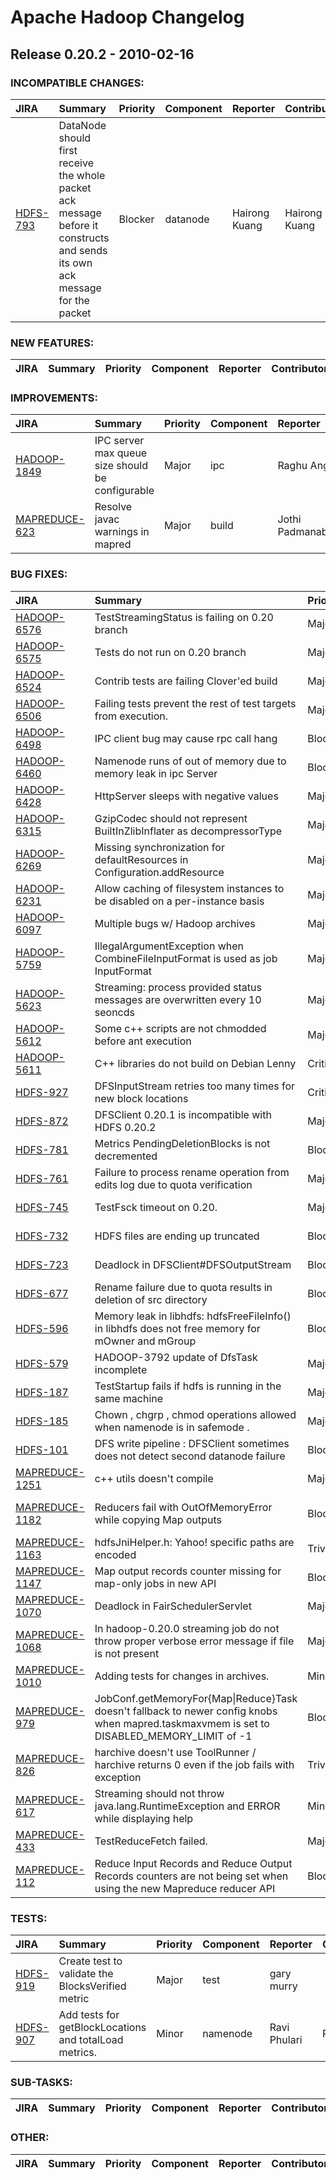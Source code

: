 
<!---
# Licensed to the Apache Software Foundation (ASF) under one
# or more contributor license agreements.  See the NOTICE file
# distributed with this work for additional information
# regarding copyright ownership.  The ASF licenses this file
# to you under the Apache License, Version 2.0 (the
# "License"); you may not use this file except in compliance
# with the License.  You may obtain a copy of the License at
#
#     http://www.apache.org/licenses/LICENSE-2.0
#
# Unless required by applicable law or agreed to in writing, software
# distributed under the License is distributed on an "AS IS" BASIS,
# WITHOUT WARRANTIES OR CONDITIONS OF ANY KIND, either express or implied.
# See the License for the specific language governing permissions and
# limitations under the License.
-->
# Apache Hadoop Changelog

## Release 0.20.2 - 2010-02-16

### INCOMPATIBLE CHANGES:

| JIRA | Summary | Priority | Component | Reporter | Contributor |
|:---- |:---- | :--- |:---- |:---- |:---- |
| [HDFS-793](https://issues.apache.org/jira/browse/HDFS-793) | DataNode should first receive the whole packet ack message before it constructs and sends its own ack message for the packet |  Blocker | datanode | Hairong Kuang | Hairong Kuang |


### NEW FEATURES:

| JIRA | Summary | Priority | Component | Reporter | Contributor |
|:---- |:---- | :--- |:---- |:---- |:---- |


### IMPROVEMENTS:

| JIRA | Summary | Priority | Component | Reporter | Contributor |
|:---- |:---- | :--- |:---- |:---- |:---- |
| [HADOOP-1849](https://issues.apache.org/jira/browse/HADOOP-1849) | IPC server max queue size should be configurable |  Major | ipc | Raghu Angadi | Konstantin Shvachko |
| [MAPREDUCE-623](https://issues.apache.org/jira/browse/MAPREDUCE-623) | Resolve javac warnings in mapred |  Major | build | Jothi Padmanabhan | Jothi Padmanabhan |


### BUG FIXES:

| JIRA | Summary | Priority | Component | Reporter | Contributor |
|:---- |:---- | :--- |:---- |:---- |:---- |
| [HADOOP-6576](https://issues.apache.org/jira/browse/HADOOP-6576) | TestStreamingStatus is failing on 0.20 branch |  Major | . | Chris Douglas | Todd Lipcon |
| [HADOOP-6575](https://issues.apache.org/jira/browse/HADOOP-6575) | Tests do not run on 0.20 branch |  Major | . | Chris Douglas | Chris Douglas |
| [HADOOP-6524](https://issues.apache.org/jira/browse/HADOOP-6524) | Contrib tests are failing Clover'ed build |  Major | build | Konstantin Boudnik | Konstantin Boudnik |
| [HADOOP-6506](https://issues.apache.org/jira/browse/HADOOP-6506) | Failing tests prevent the rest of test targets from execution. |  Major | build | Konstantin Boudnik | Konstantin Boudnik |
| [HADOOP-6498](https://issues.apache.org/jira/browse/HADOOP-6498) | IPC client  bug may cause rpc call hang |  Blocker | ipc | Ruyue Ma | Ruyue Ma |
| [HADOOP-6460](https://issues.apache.org/jira/browse/HADOOP-6460) | Namenode runs of out of memory due to memory leak in ipc Server |  Blocker | . | Suresh Srinivas | Suresh Srinivas |
| [HADOOP-6428](https://issues.apache.org/jira/browse/HADOOP-6428) | HttpServer sleeps with negative values |  Major | . | Tsz Wo Nicholas Sze | Konstantin Boudnik |
| [HADOOP-6315](https://issues.apache.org/jira/browse/HADOOP-6315) | GzipCodec should not represent BuiltInZlibInflater as decompressorType |  Major | io | Aaron Kimball | Aaron Kimball |
| [HADOOP-6269](https://issues.apache.org/jira/browse/HADOOP-6269) | Missing synchronization for defaultResources in Configuration.addResource |  Major | conf | Todd Lipcon | Sreekanth Ramakrishnan |
| [HADOOP-6231](https://issues.apache.org/jira/browse/HADOOP-6231) | Allow caching of filesystem instances to be disabled on a per-instance basis |  Major | fs | Tom White | Ben Slusky |
| [HADOOP-6097](https://issues.apache.org/jira/browse/HADOOP-6097) | Multiple bugs w/ Hadoop archives |  Major | fs | Ben Slusky | Ben Slusky |
| [HADOOP-5759](https://issues.apache.org/jira/browse/HADOOP-5759) | IllegalArgumentException when CombineFileInputFormat is used as job InputFormat |  Major | . | Amareshwari Sriramadasu | Amareshwari Sriramadasu |
| [HADOOP-5623](https://issues.apache.org/jira/browse/HADOOP-5623) | Streaming: process provided status messages are overwritten every 10 seoncds |  Major | . | Rick Cox | Rick Cox |
| [HADOOP-5612](https://issues.apache.org/jira/browse/HADOOP-5612) | Some c++ scripts are not chmodded before ant execution |  Major | build | Todd Lipcon | Todd Lipcon |
| [HADOOP-5611](https://issues.apache.org/jira/browse/HADOOP-5611) | C++ libraries do not build on Debian Lenny |  Critical | . | Todd Lipcon | Todd Lipcon |
| [HDFS-927](https://issues.apache.org/jira/browse/HDFS-927) | DFSInputStream retries too many times for new block locations |  Critical | hdfs-client | Todd Lipcon | Todd Lipcon |
| [HDFS-872](https://issues.apache.org/jira/browse/HDFS-872) | DFSClient 0.20.1 is incompatible with HDFS 0.20.2 |  Major | datanode, hdfs-client | Bassam Tabbara | Todd Lipcon |
| [HDFS-781](https://issues.apache.org/jira/browse/HDFS-781) | Metrics PendingDeletionBlocks is not decremented |  Blocker | namenode | Suresh Srinivas | Suresh Srinivas |
| [HDFS-761](https://issues.apache.org/jira/browse/HDFS-761) | Failure to process rename operation from edits log due to quota verification |  Major | namenode | Suresh Srinivas | Suresh Srinivas |
| [HDFS-745](https://issues.apache.org/jira/browse/HDFS-745) | TestFsck timeout on 0.20. |  Major | . | Tsz Wo Nicholas Sze | Tsz Wo Nicholas Sze |
| [HDFS-732](https://issues.apache.org/jira/browse/HDFS-732) | HDFS files are ending up truncated |  Blocker | hdfs-client | Christian Kunz | Tsz Wo Nicholas Sze |
| [HDFS-723](https://issues.apache.org/jira/browse/HDFS-723) | Deadlock in DFSClient#DFSOutputStream |  Blocker | . | Hairong Kuang | Hairong Kuang |
| [HDFS-677](https://issues.apache.org/jira/browse/HDFS-677) | Rename failure due to quota results in deletion of src directory |  Blocker | namenode | Suresh Srinivas | Suresh Srinivas |
| [HDFS-596](https://issues.apache.org/jira/browse/HDFS-596) | Memory leak in libhdfs: hdfsFreeFileInfo() in libhdfs does not free memory for mOwner and mGroup |  Blocker | fuse-dfs | Zhang Bingjun | Zhang Bingjun |
| [HDFS-579](https://issues.apache.org/jira/browse/HDFS-579) | HADOOP-3792 update of DfsTask incomplete |  Major | hdfs-client | Christian Kunz | Christian Kunz |
| [HDFS-187](https://issues.apache.org/jira/browse/HDFS-187) | TestStartup fails if hdfs is running in the same machine |  Major | test | Tsz Wo Nicholas Sze | Todd Lipcon |
| [HDFS-185](https://issues.apache.org/jira/browse/HDFS-185) | Chown , chgrp , chmod operations allowed when namenode is in safemode . |  Major | . | Ravi Phulari | Ravi Phulari |
| [HDFS-101](https://issues.apache.org/jira/browse/HDFS-101) | DFS write pipeline : DFSClient sometimes does not detect second datanode failure |  Blocker | datanode | Raghu Angadi | Hairong Kuang |
| [MAPREDUCE-1251](https://issues.apache.org/jira/browse/MAPREDUCE-1251) | c++ utils doesn't compile |  Major | . | Eli Collins | Eli Collins |
| [MAPREDUCE-1182](https://issues.apache.org/jira/browse/MAPREDUCE-1182) | Reducers fail with OutOfMemoryError while copying Map outputs |  Blocker | . | Chandra Prakash Bhagtani | Chandra Prakash Bhagtani |
| [MAPREDUCE-1163](https://issues.apache.org/jira/browse/MAPREDUCE-1163) | hdfsJniHelper.h: Yahoo! specific paths are encoded |  Trivial | . | Allen Wittenauer | Allen Wittenauer |
| [MAPREDUCE-1147](https://issues.apache.org/jira/browse/MAPREDUCE-1147) | Map output records counter missing for map-only jobs in new API |  Blocker | . | Chris Douglas | Amar Kamat |
| [MAPREDUCE-1070](https://issues.apache.org/jira/browse/MAPREDUCE-1070) | Deadlock in FairSchedulerServlet |  Major | . | Todd Lipcon | Todd Lipcon |
| [MAPREDUCE-1068](https://issues.apache.org/jira/browse/MAPREDUCE-1068) | In hadoop-0.20.0 streaming job do not throw proper verbose error message if file is not present |  Major | contrib/streaming | Peeyush Bishnoi | Amareshwari Sriramadasu |
| [MAPREDUCE-1010](https://issues.apache.org/jira/browse/MAPREDUCE-1010) | Adding tests for changes in archives. |  Minor | harchive | Mahadev konar | Mahadev konar |
| [MAPREDUCE-979](https://issues.apache.org/jira/browse/MAPREDUCE-979) | JobConf.getMemoryFor{Map\|Reduce}Task doesn't fallback to newer config knobs when mapred.taskmaxvmem is set to DISABLED\_MEMORY\_LIMIT of -1 |  Blocker | jobtracker, tasktracker | Arun C Murthy | Sreekanth Ramakrishnan |
| [MAPREDUCE-826](https://issues.apache.org/jira/browse/MAPREDUCE-826) | harchive doesn't use ToolRunner / harchive returns 0 even if the job fails with exception |  Trivial | harchive | Koji Noguchi | Koji Noguchi |
| [MAPREDUCE-617](https://issues.apache.org/jira/browse/MAPREDUCE-617) | Streaming should not throw java.lang.RuntimeException and ERROR while displaying help |  Minor | contrib/streaming | Karam Singh |  |
| [MAPREDUCE-433](https://issues.apache.org/jira/browse/MAPREDUCE-433) | TestReduceFetch failed. |  Major | . | Tsz Wo Nicholas Sze | Chris Douglas |
| [MAPREDUCE-112](https://issues.apache.org/jira/browse/MAPREDUCE-112) | Reduce Input Records and Reduce Output Records counters are not being set when using the new Mapreduce reducer API |  Blocker | . | Jothi Padmanabhan | Jothi Padmanabhan |


### TESTS:

| JIRA | Summary | Priority | Component | Reporter | Contributor |
|:---- |:---- | :--- |:---- |:---- |:---- |
| [HDFS-919](https://issues.apache.org/jira/browse/HDFS-919) | Create test to validate the BlocksVerified metric |  Major | test | gary murry |  |
| [HDFS-907](https://issues.apache.org/jira/browse/HDFS-907) | Add  tests for getBlockLocations and totalLoad metrics. |  Minor | namenode | Ravi Phulari | Ravi Phulari |


### SUB-TASKS:

| JIRA | Summary | Priority | Component | Reporter | Contributor |
|:---- |:---- | :--- |:---- |:---- |:---- |


### OTHER:

| JIRA | Summary | Priority | Component | Reporter | Contributor |
|:---- |:---- | :--- |:---- |:---- |:---- |


